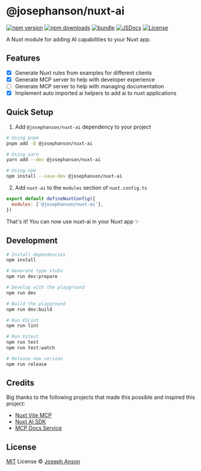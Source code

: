 # @josephanson/nuxt-ai

[![npm version][npm-version-src]][npm-version-href]
[![npm downloads][npm-downloads-src]][npm-downloads-href]
[![bundle][bundle-src]][bundle-href]
[![JSDocs][jsdocs-src]][jsdocs-href]
[![License][license-src]][license-href]

A Nuxt module for adding AI capabilities to your Nuxt app.

## Features

- [x] Generate Nuxt rules from examples for different clients
- [x] Generate MCP server to help with developer experience
- [ ] Generate MCP server to help with managing documentation
- [x] Implement auto imported ai helpers to add ai to nuxt applications

## Quick Setup

1. Add `@josephanson/nuxt-ai` dependency to your project

```bash
# Using pnpm
pnpm add -D @josephanson/nuxt-ai

# Using yarn
yarn add --dev @josephanson/nuxt-ai

# Using npm
npm install --save-dev @josephanson/nuxt-ai
```

2. Add `nuxt-ai` to the `modules` section of `nuxt.config.ts`

```js
export default defineNuxtConfig({
  modules: ['@josephanson/nuxt-ai'],
})
```

That's it! You can now use nuxt-ai in your Nuxt app ✨

## Development

```bash
# Install dependencies
npm install

# Generate type stubs
npm run dev:prepare

# Develop with the playground
npm run dev

# Build the playground
npm run dev:build

# Run ESLint
npm run lint

# Run Vitest
npm run test
npm run test:watch

# Release new version
npm run release
```

## Credits

Big thanks to the following projects that made this possible and inspired this project:

- [Nuxt Vite MCP](https://github.com/antfu/nuxt-mcp)
- [Nuxt AI SDK](https://sdk.vercel.ai/)
- [MCP Docs Service](https://github.com/alekspetrov/mcp-docs-service)

## License

[MIT](./LICENSE) License © [Joseph Anson](https://github.com/josephanson)

<!-- Badges -->

[npm-version-src]: https://img.shields.io/npm/v/@josephanson/nuxt-ai?style=flat&colorA=080f12&colorB=1fa669
[npm-version-href]: https://npmjs.com/package/@josephanson/nuxt-ai
[npm-downloads-src]: https://img.shields.io/npm/dm/@josephanson/nuxt-ai?style=flat&colorA=080f12&colorB=1fa669
[npm-downloads-href]: https://npmjs.com/package/@josephanson/nuxt-ai
[bundle-src]: https://img.shields.io/bundlephobia/minzip/@josephanson/nuxt-ai?style=flat&colorA=080f12&colorB=1fa669&label=minzip
[bundle-href]: https://bundlephobia.com/result?p=@josephanson/nuxt-ai
[license-src]: https://img.shields.io/github/license/josephanson/nuxt-ai.svg?style=flat&colorA=080f12&colorB=1fa669
[license-href]: https://github.com/josephanson/nuxt-ai/blob/main/LICENSE.md
[jsdocs-src]: https://img.shields.io/badge/jsdocs-reference-080f12?style=flat&colorA=080f12&colorB=1fa669
[jsdocs-href]: https://www.jsdocs.io/package/@josephanson/nuxt-ai
